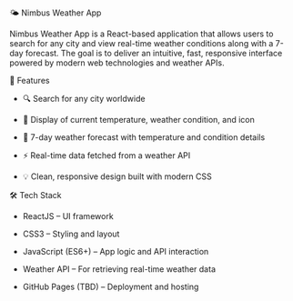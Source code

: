 🌤️ Nimbus Weather App 

Nimbus Weather App is a React-based application that allows users to search for any city and view real-time weather conditions along with a 7-day forecast. The goal is to deliver an intuitive, fast, responsive interface powered by modern web technologies and weather APIs. 

 
🚀 Features 

- 🔍 Search for any city worldwide 

- 📍 Display of current temperature, weather condition, and icon 

- 📆 7-day weather forecast with temperature and condition details 

- ⚡ Real-time data fetched from a weather API 

- 💡 Clean, responsive design built with modern CSS 

 
🛠️ Tech Stack 

- ReactJS – UI framework 

- CSS3 – Styling and layout 

- JavaScript (ES6+) – App logic and API interaction 

- Weather API – For retrieving real-time weather data 

- GitHub Pages (TBD) – Deployment and hosting 
